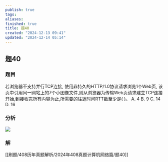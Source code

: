 ```yaml
---
publish: true
tags: 
aliases: 
finished: true
title: 题40
created: "2024-12-13 09:41"
updated: "2024-12-14 05:14"
---
```

## 题40
### 题目
若浏览器不支持并行TCP连接, 使用非持久的HTTP/1.0协议请求浏览1个Web页, 该页中引用同一网站上的7个小图像文件,则从浏览器为传输Web页请求建立TCP连接开始,到接收完所有内容为止,所需要的往返时间RTT数至少是( )。
A. 4 B. 9 C. 14 D. 16
### 分析
![](https://img.hwenyi.live/202412132122512.webp)
### 解
[[刷题/408历年真题解析/2024年408真题计算机网络篇/题40]]